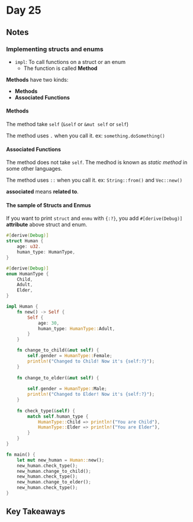 # Day 25

## Notes

### Implementing structs and enums

- `impl`: To call functions on a struct or an enum
  - The function is called **Method**

**Methods** have two kinds:

- **Methods**
- **Associated Functions**

#### Methods

The method take `self` (`&self` or `&mut self` or `self`)

The method uses `.` when you call it.
ex: `something.doSomething()`

#### Associated Functions

The method does not take `self`.
The medhod is known as *static method* in some other languages.

The method uses `::` when you call it.
ex: `String::from()` and `Vec::new()`

**associated** means **related to**.

#### The sample of Structs and Enmus

If you want to print `struct` and `enmu` with `{:?}`, you add `#[derive(Debug)]` **attribute** above struct and enum.

```rust
#[derive(Debug)]
struct Human {
    age: u32.
    human_type: HumanType,
}

#[derive(Debug)]
enum HumanType {
    Child,
    Adult,
    Elder,
}

impl Human {
    fn new() -> Self {
        Self {
            age: 30,
            human_type: HumanType::Adult,
        }
    }

    fn change_to_child(&mut self) {
        self.gender = HumanType::Female;
        println!("Changed to Child! Now it's {self:?}");
    }
 
    fn change_to_elder(&mut self) {
        
        self.gender = HumanType::Male;
        println!("Changed to Elder! Now it's {self:?}");
    }
 
    fn check_type(&self) {
        match self.human_type {
            HumanType::Child => println!("You are Child"),
            HumanType::Elder => println!("You are Elder"),
        }
    }
}

fn main() {
    let mut new_human = Human::new();
    new_human.check_type();
    new_human.change_to_child();
    new_human.check_type();
    new_human.change_to_elder();
    new_human.check_type();
}
```

## Key Takeaways
